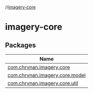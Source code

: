 //[imagery-core](index.md)



# imagery-core  


## Packages  
  
|  Name | 
|---|
| <a name="com.chrynan.imagery.core////PointingToDeclaration/"></a>[com.chrynan.imagery.core](imagery-core/com.chrynan.imagery.core/index.md)|
| <a name="com.chrynan.imagery.core.model////PointingToDeclaration/"></a>[com.chrynan.imagery.core.model](imagery-core/com.chrynan.imagery.core.model/index.md)|
| <a name="com.chrynan.imagery.core.util////PointingToDeclaration/"></a>[com.chrynan.imagery.core.util](imagery-core/com.chrynan.imagery.core.util/index.md)|

